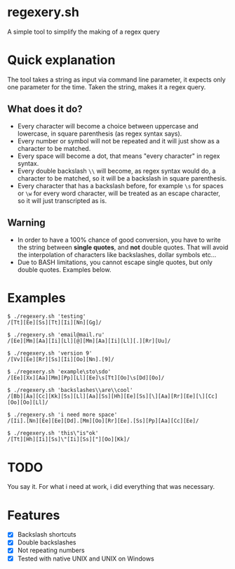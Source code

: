 # regexery.sh
A simple tool to simplify the making of a regex query

# Quick explanation
The tool takes a string as input via command line parameter, it expects only one parameter for the time.
Taken the string, makes it a regex query.

## What does it do?
* Every character will become a choice between uppercase and lowercase, in square parenthesis (as regex syntax says).
* Every number or symbol will not be repeated and it will just show as a character to be matched.
* Every space will become a dot, that means "every character" in regex syntax.
* Every double backslash `\\` will become, as regex syntax would do, a character to be matched, so it will be a backslash in square parenthesis.
* Every character that has a backslash before, for example `\s` for spaces or `\w` for every word character, will be treated as an escape character, so it will just transcripted as is.

## Warning
* In order to have a 100% chance of good conversion, you have to write the string between **single quotes**, and **not** double quotes.
That will avoid the interpolation of characters like backslashes, dollar symbols etc...
* Due to BASH limitations, you cannot escape single quotes, but only double quotes. Examples below.

# Examples
```
$ ./regexery.sh 'testing'
/[Tt][Ee][Ss][Tt][Ii][Nn][Gg]/

$ ./regexery.sh 'email@mail.ru'
/[Ee][Mm][Aa][Ii][Ll][@][Mm][Aa][Ii][Ll][.][Rr][Uu]/

$ ./regexery.sh 'version 9'
/[Vv][Ee][Rr][Ss][Ii][Oo][Nn].[9]/

$ ./regexery.sh 'example\sto\sdo'
/[Ee][Xx][Aa][Mm][Pp][Ll][Ee]\s[Tt][Oo]\s[Dd][Oo]/

$ ./regexery.sh 'backslashes\\are\\cool'
/[Bb][Aa][Cc][Kk][Ss][Ll][Aa][Ss][Hh][Ee][Ss][\][Aa][Rr][Ee][\][Cc][Oo][Oo][Ll]/

$ ./regexery.sh 'i need more space'
/[Ii].[Nn][Ee][Ee][Dd].[Mm][Oo][Rr][Ee].[Ss][Pp][Aa][Cc][Ee]/

$ ./regexery.sh 'this\"is"ok'
/[Tt][Hh][Ii][Ss]\"[Ii][Ss]["][Oo][Kk]/
```

# TODO
You say it. For what i need at work, i did everything that was necessary.

# Features
- [x] Backslash shortcuts
- [x] Double backslashes
- [x] Not repeating numbers
- [x] Tested with native UNIX and UNIX on Windows

